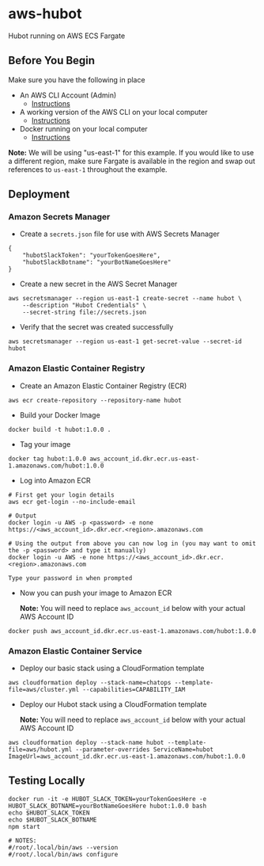 # aws-hubot
Hubot running on AWS ECS Fargate

## Before You Begin
Make sure you have the following in place
*   An AWS CLI Account (Admin)
    *   [Instructions](https://docs.aws.amazon.com/IAM/latest/UserGuide/getting-started_create-admin-group.html)
*   A working version of the AWS CLI on your local computer
    *   [Instructions](https://docs.aws.amazon.com/cli/latest/userguide/installing.html)
*   Docker running on your local computer
    *   [Instructions](https://docs.docker.com/docker-for-windows/install/)

**Note:** We will be using "us-east-1" for this example. If you would like to use a different region, make sure 
    Fargate is available in the region and swap out references to `us-east-1` throughout the example.
## Deployment

### Amazon Secrets Manager
*   Create a `secrets.json` file for use with AWS Secrets Manager
```
{
    "hubotSlackToken": "yourTokenGoesHere",
    "hubotSlackBotname": "yourBotNameGoesHere"
}
```
*   Create a new secret in the AWS Secret Manager
```
aws secretsmanager --region us-east-1 create-secret --name hubot \
    --description "Hubot Credentials" \
    --secret-string file://secrets.json
```
*   Verify that the secret was created successfully
```
aws secretsmanager --region us-east-1 get-secret-value --secret-id hubot
```

### Amazon Elastic Container Registry

*   Create an Amazon Elastic Container Registry (ECR)
```
aws ecr create-repository --repository-name hubot
```
*   Build your Docker Image
```
docker build -t hubot:1.0.0 .
```
*   Tag your image
```
docker tag hubot:1.0.0 aws_account_id.dkr.ecr.us-east-1.amazonaws.com/hubot:1.0.0
```
*   Log into Amazon ECR
```
# First get your login details
aws ecr get-login --no-include-email

# Output
docker login -u AWS -p <password> -e none https://<aws_account_id>.dkr.ecr.<region>.amazonaws.com

# Using the output from above you can now log in (you may want to omit the -p <password> and type it manually)
docker login -u AWS -e none https://<aws_account_id>.dkr.ecr.<region>.amazonaws.com

Type your password in when prompted
```
*   Now you can push your image to Amazon ECR

    **Note:** You will need to replace `aws_account_id` below with your actual AWS Account ID
```
docker push aws_account_id.dkr.ecr.us-east-1.amazonaws.com/hubot:1.0.0
```

### Amazon Elastic Container Service

*   Deploy our basic stack using a CloudFormation template
```
aws cloudformation deploy --stack-name=chatops --template-file=aws/cluster.yml --capabilities=CAPABILITY_IAM
```
*   Deploy our Hubot stack using a CloudFormation template

    **Note:** You will need to replace `aws_account_id` below with your actual AWS Account ID
```
aws cloudformation deploy --stack-name hubot --template-file=aws/hubot.yml --parameter-overrides ServiceName=hubot ImageUrl=aws_account_id.dkr.ecr.us-east-1.amazonaws.com/hubot:1.0.0
```

## Testing Locally
```
docker run -it -e HUBOT_SLACK_TOKEN=yourTokenGoesHere -e HUBOT_SLACK_BOTNAME=yourBotNameGoesHere hubot:1.0.0 bash
echo $HUBOT_SLACK_TOKEN
echo $HUBOT_SLACK_BOTNAME
npm start

# NOTES:
#/root/.local/bin/aws --version
#/root/.local/bin/aws configure
```